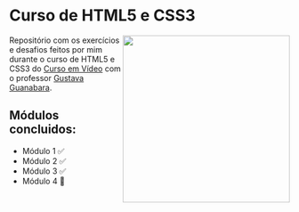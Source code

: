 # Curso de HTML5 e CSS3
 <img src="https://raw.githubusercontent.com/gustavoguanabara/gustavoguanabara.github.io/master/images/mascote-html5.png" align="right" width="300">
 Repositório com os exercícios e desafios feitos por mim durante o curso de HTML5 e CSS3 do <a href="https://www.cursoemvideo.com" target="_blank">Curso em Vídeo</a> com o professor <a href="https://github.com/gustavoguanabara" target="_blank">Gustava Guanabara</a>.
 
## Módulos concluidos:
 * Módulo 1 ✅
 * Módulo 2 ✅
 * Módulo 3 ✅
 * Módulo 4 🔄
